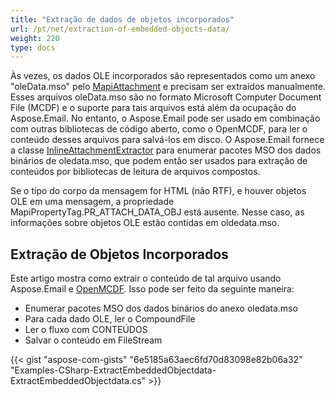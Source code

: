```yaml
---
title: "Extração de dados de objetos incorporados"
url: /pt/net/extraction-of-embedded-objects-data/
weight: 220
type: docs
---
```



Às vezes, os dados OLE incorporados são representados como um anexo "oleData.mso" pelo [MapiAttachment](https://apireference.aspose.com/net/email/aspose.email.mapi/mapiattachment) e precisam ser extraídos manualmente. Esses arquivos oleData.mso são no formato Microsoft Computer Document File (MCDF) e o suporte para tais arquivos está além da ocupação do Aspose.Email. No entanto, o Aspose.Email pode ser usado em combinação com outras bibliotecas de código aberto, como o OpenMCDF, para ler o conteúdo desses arquivos para salvá-los em disco. O Aspose.Email fornece a classe [InlineAttachmentExtractor](https://apireference.aspose.com/net/email/aspose.email.mapi/inlineattachmentextractor) para enumerar pacotes MSO dos dados binários de oledata.mso, que podem então ser usados para extração de conteúdos por bibliotecas de leitura de arquivos compostos.

Se o tipo do corpo da mensagem for HTML (não RTF), e houver objetos OLE em uma mensagem, a propriedade MapiPropertyTag.PR_ATTACH_DATA_OBJ está ausente. Nesse caso, as informações sobre objetos OLE estão contidas em oldedata.mso.
## **Extração de Objetos Incorporados**
Este artigo mostra como extrair o conteúdo de tal arquivo usando Aspose.Email e [OpenMCDF](http://sourceforge.net/projects/openmcdf/). Isso pode ser feito da seguinte maneira:

- Enumerar pacotes MSO dos dados binários do anexo oledata.mso
- Para cada dado OLE, ler o CompoundFile
- Ler o fluxo com CONTEÚDOS
- Salvar o conteúdo em FileStream



{{< gist "aspose-com-gists" "6e5185a63aec6fd70d83098e82b06a32" "Examples-CSharp-ExtractEmbeddedObjectdata-ExtractEmbeddedObjectdata.cs" >}}